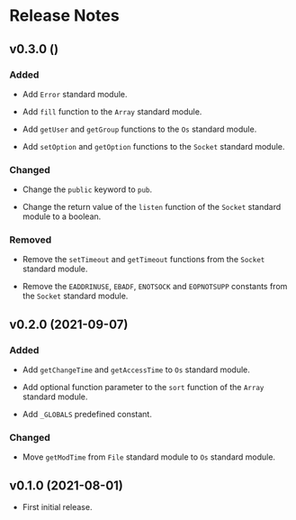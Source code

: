 # Release Notes

## v0.3.0 ()

### Added

- Add `Error` standard module.

- Add `fill` function to the `Array` standard module.

- Add `getUser` and `getGroup` functions to the `Os` standard module.

- Add `setOption` and `getOption` functions to the `Socket` standard module.

### Changed

- Change the `public` keyword to `pub`.

- Change the return value of the `listen` function of the `Socket` standard module to a boolean.

### Removed

- Remove the `setTimeout` and `getTimeout` functions from the `Socket` standard module.

- Remove the `EADDRINUSE`, `EBADF`, `ENOTSOCK` and `EOPNOTSUPP` constants from the `Socket` standard module.

## v0.2.0 (2021-09-07)

### Added

- Add `getChangeTime` and `getAccessTime` to `Os` standard module.

- Add optional function parameter to the `sort` function of the `Array` standard module.

- Add `_GLOBALS` predefined constant.

### Changed

- Move `getModTime` from `File` standard module to `Os` standard module.

## v0.1.0 (2021-08-01)

- First initial release.
